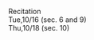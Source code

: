 
<div class="recitation">
<div class="column_date">
<p markdown="block">
Recitation  <br>
Tue,10/16 (sec. 6 and 9)<br>
Thu,10/18 (sec. 10)
</p>
</div>

<div class="column_recitation">
<p markdown="block">



</p>
</div>

</div>

